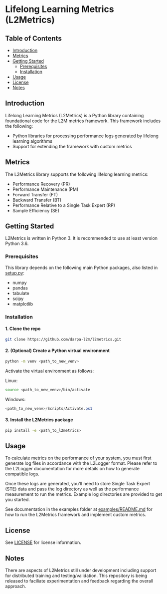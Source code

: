 # Lifelong Learning Metrics (L2Metrics)

## Table of Contents

* [Introduction](#introduction)
* [Metrics](#metrics)
* [Getting Started](#getting-started)
  * [Prerequisites](#prerequisites)
  * [Installation](#installation)
* [Usage](#usage)
* [License](#license)
* [Notes](#notes)

## Introduction

Lifelong Learning Metrics (L2Metrics) is a Python library containing foundational code for the L2M metrics framework. This framework includes the following:

* Python libraries for processing performance logs generated by lifelong learning algorithms
* Support for extending the framework with custom metrics

## Metrics

The L2Metrics library supports the following lifelong learning metrics:

* Performance Recovery (PR)
* Performance Maintenance (PM)
* Forward Transfer (FT)
* Backward Transfer (BT)
* Performance Relative to a Single Task Expert (RP)
* Sample Efficiency (SE)

## Getting Started

L2Metrics is written in Python 3. It is recommended to use at least version Python 3.6.

### Prerequisites

This library depends on the following main Python packages, also listed in [setup.py](setup.py):

* numpy
* pandas
* tabulate
* scipy
* matplotlib

### Installation

#### 1. Clone the repo

  ```bash
  git clone https://github.com/darpa-l2m/l2metrics.git
  ```

#### 2. (Optional) Create a Python virtual environment

```bash
python -m venv <path_to_new_venv>
```

Activate the virtual environment as follows:

Linux:

```bash
source <path_to_new_venv>/bin/activate
```

Windows:

```powershell
<path_to_new_venv>/Scripts/Activate.ps1
```

#### 3. Install the L2Metrics package

```bash
pip install -e <path_to_l2metrics>
```

## Usage

To calculate metrics on the performance of your system, you must first generate log files in accordance with the L2Logger format. Please refer to the L2Logger documentation for more details on how to generate compatible logs.

Once these logs are generated, you'll need to store Single Task Expert (STE) data and pass the log directory as well as the performance measurement to run the metrics. Example log directories are provided to get you started.

See documentation in the examples folder at [examples/README.md](./examples/README.md) for how to run the L2Metrics framework and implement custom metrics.

## License

See [LICENSE](LICENSE) for license information.

## Notes

There are aspects of L2Metrics still under development including support for distributed training and testing/validation. This repository is being released to faciliate experimentation and feedback regarding the overall approach.
